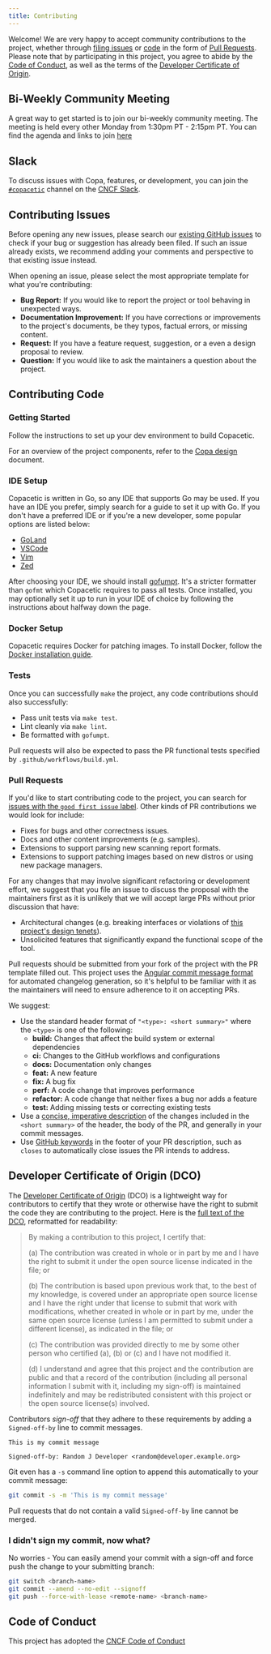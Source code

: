 ```yaml
---
title: Contributing
---
```


Welcome! We are very happy to accept community contributions to the project, whether through [filing issues](#contributing-issues) or [code](#contributing-code) in the form of [Pull Requests](#pull-requests). Please note that by participating in this project, you agree to abide by the [Code of Conduct](./code-of-conduct.md), as well as the terms of the [Developer Certificate of Origin](#developer-certificate-of-origin-dco).

## Bi-Weekly Community Meeting
A great way to get started is to join our bi-weekly community meeting. The meeting is held every other Monday from 1:30pm PT - 2:15pm PT. You can find the agenda and links to join [here](https://docs.google.com/document/d/1QdskbeCtgKcdWYHI6EXkLFxyzTCyVT6e8MgB3CaAhWI/edit?usp=sharing)

## Slack
To discuss issues with Copa, features, or development, you can join the [`#copacetic`](https://cloud-native.slack.com/archives/C071UU5QDKJ) channel on the [CNCF Slack](https://communityinviter.com/apps/cloud-native/cncf).

## Contributing Issues

Before opening any new issues, please search our [existing GitHub issues](https://github.com/project-copacetic/copacetic/issues) to check if your bug or suggestion has already been filed. If such an issue already exists, we recommend adding your comments and perspective to that existing issue instead.

When opening an issue, please select the most appropriate template for what you're contributing:

* **Bug Report:** If you would like to report the project or tool behaving in unexpected ways.
* **Documentation Improvement:** If you have corrections or improvements to the project's documents, be they typos, factual errors, or missing content.
* **Request:** If you have a feature request, suggestion, or a even a design proposal to review.
* **Question:** If you would like to ask the maintainers a question about the project.

## Contributing Code

### Getting Started

Follow the instructions to set up your dev environment to build Copacetic.

For an overview of the project components, refer to the [Copa design](./design.md) document.

### IDE Setup

Copacetic is written in Go, so any IDE that supports Go may be used. If you have an IDE you prefer, simply search for a guide to set it up with Go. If you don't have a preferred IDE or if you're a new developer, some popular options are listed below:

* [GoLand](https://www.jetbrains.com/help/go/quick-start-guide-goland.html)
* [VSCode](https://code.visualstudio.com/docs/languages/go)
* [Vim](https://github.com/fatih/vim-go)
* [Zed](https://zed.dev/docs/languages/go)

After choosing your IDE, we should install [gofumpt](https://github.com/mvdan/gofumpt). It's a stricter formatter than `gofmt` which Copacetic requires to pass all tests. Once installed, you may optionally set it up to run in your IDE of choice by following the instructions about halfway down the page.

### Docker Setup

Copacetic requires Docker for patching images. To install Docker, follow the [Docker installation guide](https://docs.docker.com/engine/install/).

### Tests

Once you can successfully `make` the project, any code contributions should also successfully:

* Pass unit tests via `make test`.
* Lint cleanly via `make lint`.
* Be formatted with `gofumpt`.

Pull requests will also be expected to pass the PR functional tests specified by `.github/workflows/build.yml`.

### Pull Requests

If you'd like to start contributing code to the project, you can search for [issues with the `good first issue` label](https://github.com/project-copacetic/copacetic/labels/good%20first%20issue). Other kinds of PR contributions we would look for include:

* Fixes for bugs and other correctness issues.
* Docs and other content improvements (e.g. samples).
* Extensions to support parsing new scanning report formats.
* Extensions to support patching images based on new distros or using new package managers.

For any changes that may involve significant refactoring or development effort, we suggest that you file an issue to discuss the proposal with the maintainers first as it is unlikely that we will accept large PRs without prior discussion that have:

* Architectural changes (e.g. breaking interfaces or violations of [this project's design tenets](./design.md#design-tenets)).
* Unsolicited features that significantly expand the functional scope of the tool.

Pull requests should be submitted from your fork of the project with the PR template filled out. This project uses the [Angular commit message format](https://github.com/angular/angular/blob/main/CONTRIBUTING.md#-commit-message-format) for automated changelog generation, so it's helpful to be familiar with it as the maintainers will need to ensure adherence to it on accepting PRs.

We suggest:

* Use the standard header format of `"<type>: <short summary>"` where the `<type>` is one of the following:
  * **build:** Changes that affect the build system or external dependencies
  * **ci:** Changes to the GitHub workflows and configurations
  * **docs:** Documentation only changes
  * **feat:** A new feature
  * **fix:** A bug fix
  * **perf:** A code change that improves performance
  * **refactor:** A code change that neither fixes a bug nor adds a feature
  * **test:** Adding missing tests or correcting existing tests
* Use a [concise, imperative description](https://tbaggery.com/2008/04/19/a-note-about-git-commit-messages.html) of the changes included in the `<short summary>` of the header, the body of the PR, and generally in your commit messages.
* Use [GitHub keywords](https://docs.github.com/en/get-started/writing-on-github/working-with-advanced-formatting/using-keywords-in-issues-and-pull-requests) in the footer of your PR description, such as `closes` to automatically close issues the PR intends to address.

## Developer Certificate of Origin (DCO)

The [Developer Certificate of Origin](https://wiki.linuxfoundation.org/dco) (DCO) is a lightweight way for contributors to certify that they wrote or otherwise have the right to submit the code they are contributing to the project. Here is the [full text of the DCO](https://developercertificate.org/), reformatted for readability:

> By making a contribution to this project, I certify that:
>
> (a) The contribution was created in whole or in part by me and I
> have the right to submit it under the open source license
> indicated in the file; or
>
> (b) The contribution is based upon previous work that, to the best
> of my knowledge, is covered under an appropriate open source
> license and I have the right under that license to submit that
> work with modifications, whether created in whole or in part
> by me, under the same open source license (unless I am
> permitted to submit under a different license), as indicated
> in the file; or
>
> (c) The contribution was provided directly to me by some other
> person who certified (a), (b) or (c) and I have not modified
> it.
>
> (d) I understand and agree that this project and the contribution
> are public and that a record of the contribution (including all
> personal information I submit with it, including my sign-off) is
> maintained indefinitely and may be redistributed consistent with
> this project or the open source license(s) involved.

Contributors _sign-off_ that they adhere to these requirements by adding a `Signed-off-by` line to commit messages.

```text
This is my commit message

Signed-off-by: Random J Developer <random@developer.example.org>
```

Git even has a `-s` command line option to append this automatically to your commit message:

```bash
git commit -s -m 'This is my commit message'
```

Pull requests that do not contain a valid `Signed-off-by` line cannot be merged.

### I didn't sign my commit, now what?

No worries - You can easily amend your commit with a sign-off and force push the change to your submitting branch:

```bash
git switch <branch-name>
git commit --amend --no-edit --signoff
git push --force-with-lease <remote-name> <branch-name>
```

## Code of Conduct

This project has adopted the [CNCF Code of Conduct](../../CODE_OF_CONDUCT)